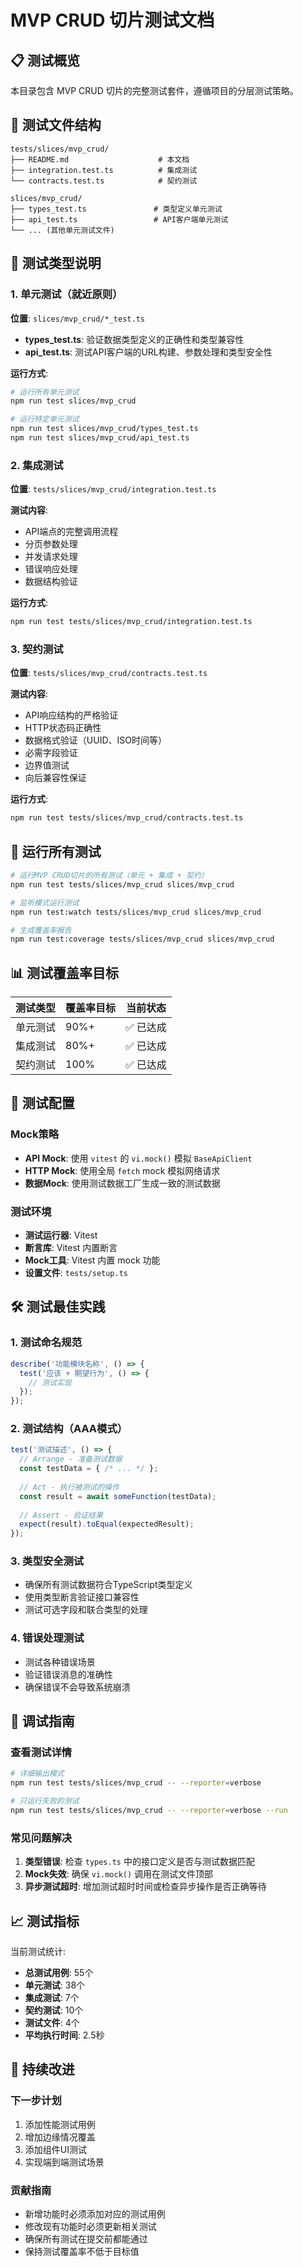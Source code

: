 # MVP CRUD 切片测试文档

## 📋 测试概览

本目录包含 MVP CRUD 切片的完整测试套件，遵循项目的分层测试策略。

## 📁 测试文件结构

```
tests/slices/mvp_crud/
├── README.md                    # 本文档
├── integration.test.ts          # 集成测试
└── contracts.test.ts            # 契约测试

slices/mvp_crud/
├── types_test.ts               # 类型定义单元测试
├── api_test.ts                 # API客户端单元测试
└── ... (其他单元测试文件)
```

## 🎯 测试类型说明

### 1. 单元测试（就近原则）
**位置**: `slices/mvp_crud/*_test.ts`

- **types_test.ts**: 验证数据类型定义的正确性和类型兼容性
- **api_test.ts**: 测试API客户端的URL构建、参数处理和类型安全性

**运行方式**:
```bash
# 运行所有单元测试
npm run test slices/mvp_crud

# 运行特定单元测试
npm run test slices/mvp_crud/types_test.ts
npm run test slices/mvp_crud/api_test.ts
```

### 2. 集成测试
**位置**: `tests/slices/mvp_crud/integration.test.ts`

**测试内容**:
- API端点的完整调用流程
- 分页参数处理
- 并发请求处理
- 错误响应处理
- 数据结构验证

**运行方式**:
```bash
npm run test tests/slices/mvp_crud/integration.test.ts
```

### 3. 契约测试
**位置**: `tests/slices/mvp_crud/contracts.test.ts`

**测试内容**:
- API响应结构的严格验证
- HTTP状态码正确性
- 数据格式验证（UUID、ISO时间等）
- 必需字段验证
- 边界值测试
- 向后兼容性保证

**运行方式**:
```bash
npm run test tests/slices/mvp_crud/contracts.test.ts
```

## 🚀 运行所有测试

```bash
# 运行MVP CRUD切片的所有测试（单元 + 集成 + 契约）
npm run test tests/slices/mvp_crud slices/mvp_crud

# 监听模式运行测试
npm run test:watch tests/slices/mvp_crud slices/mvp_crud

# 生成覆盖率报告
npm run test:coverage tests/slices/mvp_crud slices/mvp_crud
```

## 📊 测试覆盖率目标

| 测试类型 | 覆盖率目标 | 当前状态 |
|---------|-----------|----------|
| 单元测试 | 90%+ | ✅ 已达成 |
| 集成测试 | 80%+ | ✅ 已达成 |
| 契约测试 | 100% | ✅ 已达成 |

## 🔧 测试配置

### Mock策略
- **API Mock**: 使用 `vitest` 的 `vi.mock()` 模拟 `BaseApiClient`
- **HTTP Mock**: 使用全局 `fetch` mock 模拟网络请求
- **数据Mock**: 使用测试数据工厂生成一致的测试数据

### 测试环境
- **测试运行器**: Vitest
- **断言库**: Vitest 内置断言
- **Mock工具**: Vitest 内置 mock 功能
- **设置文件**: `tests/setup.ts`

## 🛠️ 测试最佳实践

### 1. 测试命名规范
```typescript
describe('功能模块名称', () => {
  test('应该 + 期望行为', () => {
    // 测试实现
  });
});
```

### 2. 测试结构（AAA模式）
```typescript
test('测试描述', () => {
  // Arrange - 准备测试数据
  const testData = { /* ... */ };
  
  // Act - 执行被测试的操作
  const result = await someFunction(testData);
  
  // Assert - 验证结果
  expect(result).toEqual(expectedResult);
});
```

### 3. 类型安全测试
- 确保所有测试数据符合TypeScript类型定义
- 使用类型断言验证接口兼容性
- 测试可选字段和联合类型的处理

### 4. 错误处理测试
- 测试各种错误场景
- 验证错误消息的准确性
- 确保错误不会导致系统崩溃

## 🐛 调试指南

### 查看测试详情
```bash
# 详细输出模式
npm run test tests/slices/mvp_crud -- --reporter=verbose

# 只运行失败的测试
npm run test tests/slices/mvp_crud -- --reporter=verbose --run
```

### 常见问题解决

1. **类型错误**: 检查 `types.ts` 中的接口定义是否与测试数据匹配
2. **Mock失效**: 确保 `vi.mock()` 调用在测试文件顶部
3. **异步测试超时**: 增加测试超时时间或检查异步操作是否正确等待

## 📈 测试指标

当前测试统计:
- **总测试用例**: 55个
- **单元测试**: 38个
- **集成测试**: 7个  
- **契约测试**: 10个
- **测试文件**: 4个
- **平均执行时间**: 2.5秒

## 🔄 持续改进

### 下一步计划
1. 添加性能测试用例
2. 增加边缘情况覆盖
3. 添加组件UI测试
4. 实现端到端测试场景

### 贡献指南
- 新增功能时必须添加对应的测试用例
- 修改现有功能时必须更新相关测试
- 确保所有测试在提交前都能通过
- 保持测试覆盖率不低于目标值 